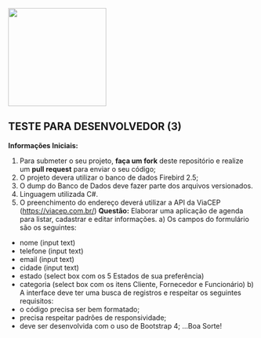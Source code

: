 <img src="https://mvarandas.com.br/static/default/images/menew-bymv.png" width="200">

## **TESTE PARA DESENVOLVEDOR (3)**

**Informações Iniciais:**
1. Para submeter o seu projeto, **faça um fork** deste repositório e realize um **pull request** para enviar o seu código;
2. O projeto devera utilizar o banco de dados Firebird 2.5;
3. O dump do Banco de Dados deve fazer parte dos arquivos versionados.
4. Linguagem utilizada C#.
5. O preenchimento do endereço deverá utilizar a API da ViaCEP (https://viacep.com.br/)
**Questão:**
Elaborar uma aplicação de agenda para listar, cadastrar e editar informações.
a) Os campos do formulário são os seguintes:
 - nome (input text)
 - telefone (input text)
 - email (input text)
 - cidade (input text)
 - estado (select box com os 5 Estados de sua preferência)
 - categoria (select box com os itens Cliente, Fornecedor e Funcionário)
b) A interface deve ter uma busca de registros e respeitar os seguintes requisitos:
 - o código precisa ser bem formatado;
 - precisa respeitar padrões de responsividade;
 - deve ser desenvolvida com o uso de Bootstrap 4;
...Boa Sorte!
